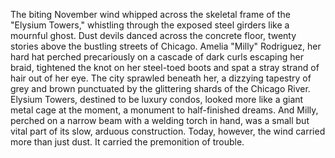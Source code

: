 The biting November wind whipped across the skeletal frame of the "Elysium Towers," whistling through the exposed steel girders like a mournful ghost.  Dust devils danced across the concrete floor, twenty stories above the bustling streets of Chicago.  Amelia "Milly" Rodriguez, her hard hat perched precariously on a cascade of dark curls escaping her braid, tightened the knot on her steel-toed boots and spat a stray strand of hair out of her eye.  The city sprawled beneath her, a dizzying tapestry of grey and brown punctuated by the glittering shards of the Chicago River.  Elysium Towers, destined to be luxury condos, looked more like a giant metal cage at the moment, a monument to half-finished dreams.  And Milly, perched on a narrow beam with a welding torch in hand, was a small but vital part of its slow, arduous construction.  Today, however, the wind carried more than just dust. It carried the premonition of trouble.
